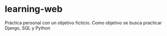# learning-web
Práctica personal con un objetivo ficticio. Como objetivo se busca practicar Django, SQL y Python
